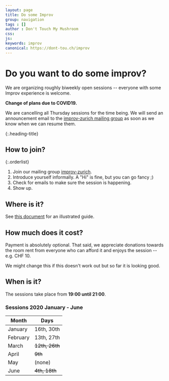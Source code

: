 ```yaml
---
layout: page
title: Do some Improv
group: navigation
tags : []
author : Don't Touch My Mushroom
css:
js:
keywords: improv
canonical: https://dont-tou.ch/improv
---
```


# Do you want to do some improv?

We are organizing roughly biweekly open sessions -- everyone with some Improv
experience is welcome.

<div class="massage-box alert-warning">
  <strong>
    <i class="fa fa-exclamation-triangle"></i>
    Change of plans due to COVID19.
  </strong>
  <p>We are cancelling all Thursday sessions for the time being. We will send an announcement email to
  the <a href="https://groups.google.com/forum/#!forum/improv-zurich/join">improv-zurich mailing group</a>
  as soon as we know when we can resume them.</p>
</div>

{:.heading-title}
## How to join?

{:.orderlist}
1. Join our mailing group
  [improv-zurich](https://groups.google.com/forum/#!forum/improv-zurich/join).
1. Introduce yourself informally. A "Hi" is fine, but you can go fancy ;)
1. Check for emails to make sure the session is happening.
1. Show up.

## Where is it?

See [this
document](https://docs.google.com/document/d/1TjFeCMlUWh2jRm9GhoPKZgfebrwNkwBnoqoO1Poz_W8/edit?usp=sharing)
for an illustrated guide.

## How much does it cost?

Payment is absolutely optional. That said, we appreciate
donations towards the room rent from everyone who can afford it and enjoys the
session -- e.g. CHF 10.

We might change this if this doesn't work out but so far it is looking good.

## When is it?

The sessions take place from **19:00 until 21:00**.

### Sessions 2020 January - June

| Month   | Days   |
|---------|--------|
|January   |16th, 30th |
|February  |13th, 27th |
|March 	  |~~12th, 26th~~ |
|April 	  |~~9th~~ |
|May 	  | (none) |
|June	  |~~4th, 18th~~ |
